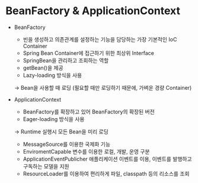 # BeanFactory & ApplicationContext

*   BeanFactory

    * 빈을 생성하고 의존관계를 설정하는 기능을 담당하는 가장 기본적인 IoC Container
    * Spring Bean Container에 접근하기 위한 최상위 Interface
    * SpringBean을 관리하고 조회하는 역할
    * getBean()을 제공
    * Lazy-loading 방식을 사용

    \->  Bean을 사용할 때 로딩 (필요할 때만 로딩하기 때문에, 가벼운 경량 Container)



*   ApplicationContext

    * BeanFactory를 확장하고 있어 BeanFactory의 확장된 버전
    * Eager-loading 방식을 사용

    \-> Runtime 실행시 모든 Bean을 미리 로딩

    * MessageSource를 이용한 국제화 기능
    * EnviromentCapable 변수를 이용한 로컬, 개발, 운영 구분
    * ApplicationEventPublicher 애플리케이션 이벤트를 이용, 이벤트를 발행하고 구독하는 모델을 지원
    * ResourceLoader를 이용하여 편리하게 파일, classpath 등의 리소스를 조회
